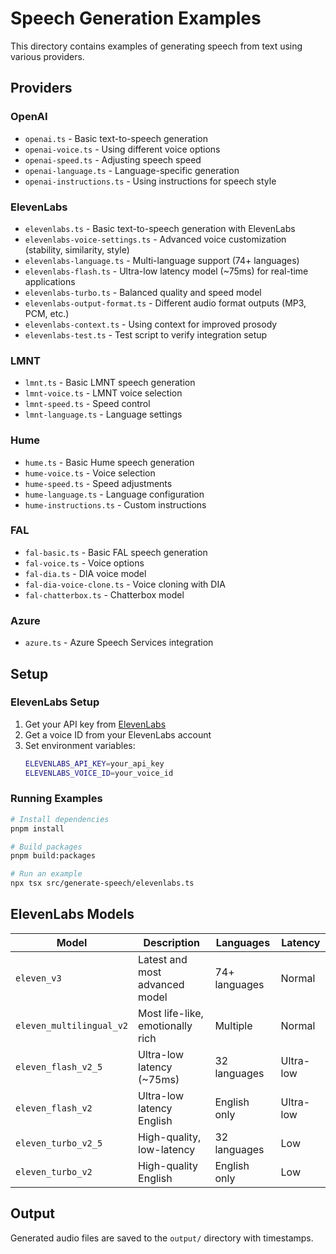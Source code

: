 # Speech Generation Examples

This directory contains examples of generating speech from text using various providers.

## Providers

### OpenAI
- `openai.ts` - Basic text-to-speech generation
- `openai-voice.ts` - Using different voice options
- `openai-speed.ts` - Adjusting speech speed
- `openai-language.ts` - Language-specific generation
- `openai-instructions.ts` - Using instructions for speech style

### ElevenLabs
- `elevenlabs.ts` - Basic text-to-speech generation with ElevenLabs
- `elevenlabs-voice-settings.ts` - Advanced voice customization (stability, similarity, style)
- `elevenlabs-language.ts` - Multi-language support (74+ languages)
- `elevenlabs-flash.ts` - Ultra-low latency model (~75ms) for real-time applications
- `elevenlabs-turbo.ts` - Balanced quality and speed model
- `elevenlabs-output-format.ts` - Different audio format outputs (MP3, PCM, etc.)
- `elevenlabs-context.ts` - Using context for improved prosody
- `elevenlabs-test.ts` - Test script to verify integration setup

### LMNT
- `lmnt.ts` - Basic LMNT speech generation
- `lmnt-voice.ts` - LMNT voice selection
- `lmnt-speed.ts` - Speed control
- `lmnt-language.ts` - Language settings

### Hume
- `hume.ts` - Basic Hume speech generation
- `hume-voice.ts` - Voice selection
- `hume-speed.ts` - Speed adjustments
- `hume-language.ts` - Language configuration
- `hume-instructions.ts` - Custom instructions

### FAL
- `fal-basic.ts` - Basic FAL speech generation
- `fal-voice.ts` - Voice options
- `fal-dia.ts` - DIA voice model
- `fal-dia-voice-clone.ts` - Voice cloning with DIA
- `fal-chatterbox.ts` - Chatterbox model

### Azure
- `azure.ts` - Azure Speech Services integration

## Setup

### ElevenLabs Setup

1. Get your API key from [ElevenLabs](https://elevenlabs.io)
2. Get a voice ID from your ElevenLabs account
3. Set environment variables:
   ```bash
   ELEVENLABS_API_KEY=your_api_key
   ELEVENLABS_VOICE_ID=your_voice_id
   ```

### Running Examples

```bash
# Install dependencies
pnpm install

# Build packages
pnpm build:packages

# Run an example
npx tsx src/generate-speech/elevenlabs.ts
```

## ElevenLabs Models

| Model | Description | Languages | Latency |
|-------|-------------|-----------|---------|
| `eleven_v3` | Latest and most advanced model | 74+ languages | Normal |
| `eleven_multilingual_v2` | Most life-like, emotionally rich | Multiple | Normal |
| `eleven_flash_v2_5` | Ultra-low latency (~75ms) | 32 languages | Ultra-low |
| `eleven_flash_v2` | Ultra-low latency English | English only | Ultra-low |
| `eleven_turbo_v2_5` | High-quality, low-latency | 32 languages | Low |
| `eleven_turbo_v2` | High-quality English | English only | Low |

## Output

Generated audio files are saved to the `output/` directory with timestamps.